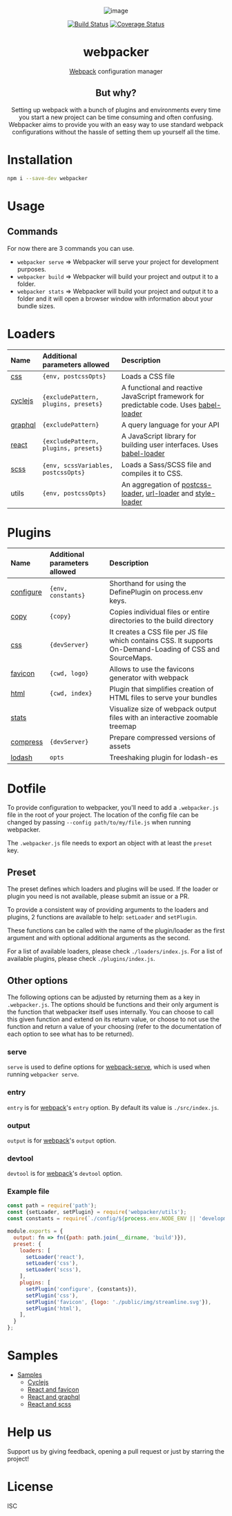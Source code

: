 <div align="center">

![image](https://hmp.me/bzzr)

[![Build Status](https://travis-ci.com/wearereasonablepeople/webpacker.svg?branch=master)](https://travis-ci.com/wearereasonablepeople/webpacker)
[![Coverage Status](https://coveralls.io/repos/github/wearereasonablepeople/webpacker/badge.svg?branch=master)](https://coveralls.io/github/wearereasonablepeople/webpacker?branch=master)

# webpacker
[Webpack](https://github.com/webpack/webpack) configuration manager

## But why?
Setting up webpack with a bunch of plugins and environments every time you start a new project can be time consuming and often confusing. Webpacker aims to provide you with an easy way to use standard webpack configurations without the hassle of setting them up yourself all the time.

</div>

# Installation

```bash
npm i --save-dev webpacker
```

# Usage

## Commands
For now there are 3 commands you can use.
- `webpacker serve` => Webpacker will serve your project for development purposes.
- `webpacker build` => Webpacker will build your project and output it to a folder.
- `webpacker stats` => Webpacker will build your project and output it to a folder and it will open a browser window with information about your bundle sizes.


# Loaders
|Name|Additional parameters allowed|Description|
|:--|:---|:---|
|[css][css-loader]|`{env, postcssOpts}`|Loads a CSS file|
|[cyclejs][cyclejs-loader]|`{excludePattern, plugins, presets}`|A functional and reactive JavaScript framework for predictable code. Uses [babel-loader][babel-loader]|
|[graphql][graphql-loader]|`{excludePattern}`|A query language for your API|
|[react][babel-loader]|`{excludePattern, plugins, presets}`|A JavaScript library for building user interfaces. Uses [babel-loader][babel-loader]|
|[scss][sass-loader]|`{env, scssVariables, postcssOpts}`|Loads a Sass/SCSS file and compiles it to CSS.|
|utils|`{env, postcssOpts}`|An aggregation of [postcss-loader][postcss-loader], [url-loader][url-loader] and [style-loader][style-loader]|

[babel-loader]: https://github.com/babel/babel-loader
[css-loader]: https://github.com/webpack-contrib/css-loader
[cyclejs-loader]: https://cycle.js.org/
[graphql-loader]: https://graphql.org/
[postcss-loader]: https://github.com/postcss/postcss-loader
[sass-loader]: https://github.com/webpack-contrib/sass-loader
[style-loader]: https://github.com/webpack-contrib/style-loader
[url-loader]: https://github.com/webpack-contrib/url-loader

# Plugins
|Name|Additional parameters allowed|Description|
|:--|:---|:---|
|[configure][environment-plugin]|`{env, constants}`|Shorthand for using the DefinePlugin on process.env keys.
|[copy][copy-webpack-plugin]|`{copy}`|Copies individual files or entire directories to the build directory|
|[css][mini-css-extract-plugin]|`{devServer}`|It creates a CSS file per JS file which contains CSS. It supports On-Demand-Loading of CSS and SourceMaps.|
|[favicon][favicons-webpack-plugin]|`{cwd, logo}`|Allows to use the favicons generator with webpack|
|[html][html-webpack-plugin]|`{cwd, index}`|Plugin that simplifies creation of HTML files to serve your bundles|
|[stats][webpack-bundle-analyzer]||Visualize size of webpack output files with an interactive zoomable treemap|
|[compress][compression-webpack-plugin]|`{devServer}`|Prepare compressed versions of assets|
|[lodash][lodash-webpack-plugin]|`opts`|Treeshaking plugin for lodash-es|

[copy-webpack-plugin]: https://github.com/webpack-contrib/copy-webpack-plugin
[environment-plugin]: https://webpack.js.org/plugins/environment-plugin/
[favicons-webpack-plugin]: https://github.com/jantimon/favicons-webpack-plugin
[html-webpack-plugin]: https://github.com/jantimon/html-webpack-plugin
[mini-css-extract-plugin]: https://github.com/webpack-contrib/mini-css-extract-plugin
[webpack-bundle-analyzer]: https://github.com/webpack-contrib/webpack-bundle-analyzer
[compression-webpack-plugin]: https://github.com/webpack-contrib/compression-webpack-plugin
[lodash-webpack-plugin]: https://github.com/lodash/lodash-webpack-plugin

[cyclejs-usage]: samples/cyclejs/
[react-favicon-usage]: samples/react-and-favicon/
[react-graphql-usage]: samples/react-and-graphql/
[react-scss-usage]: samples/react-and-scss/
[root-usage]: samples/

# Dotfile
To provide configuration to webpacker, you'll need to add a `.webpacker.js` file in the root of your project. The location of the config file can be changed by passing `--config path/to/my/file.js` when running webpacker.

The `.webpacker.js` file needs to export an object with at least the `preset` key.

## Preset
The preset defines which loaders and plugins will be used. If the loader or plugin you need is not available, please submit an issue or a PR.

To provide a consistent way of providing arguments to the loaders and plugins, 2 functions are available to help:
`setLoader` and `setPlugin`.

These functions can be called with the name of the plugin/loader as the first argument and with optional additional arguments as the second.

For a list of available loaders, please check `./loaders/index.js`.
For a list of available plugins, please check `./plugins/index.js`.

## Other options
The following options can be adjusted by returning them as a key in `.webpacker.js`. The options should be functions and their only argument is the function that webpacker itself uses internally. You can choose to call this given function and extend on its return value, or choose to not use the function and return a value of your choosing (refer to the documentation of each option to see what has to be returned).

### serve
`serve` is used to define options for [webpack-serve](https://github.com/webpack-contrib/webpack-serve), which is used when running `webpacker serve`.

### entry
`entry` is for [webpack](https://webpack.js.org/concepts/#entry)'s `entry` option. By default its value is `./src/index.js`.

### output
`output` is for [webpack](https://webpack.js.org/concepts/#output)'s `output` option.

### devtool
`devtool` is for [webpack](https://webpack.js.org/configuration/devtool/)'s `devtool` option.

### Example file
```js
const path = require('path');
const {setLoader, setPlugin} = require('webpacker/utils');
const constants = require(`./config/${process.env.NODE_ENV || 'development'}`);

module.exports = {
  output: fn => fn({path: path.join(__dirname, 'build')}),
  preset: {
    loaders: [
      setLoader('react'),
      setLoader('css'),
      setLoader('scss'),
    ],
    plugins: [
      setPlugin('configure', {constants}),
      setPlugin('css'),
      setPlugin('favicon', {logo: './public/img/streamline.svg'}),
      setPlugin('html'),
    ],
  }
};
```

# Samples

* [Samples][root-usage]
  * [Cyclejs][cyclejs-usage]
  * [React and favicon][react-favicon-usage]
  * [React and graphql][react-graphql-usage]
  * [React and scss][react-scss-usage]

# Help us
Support us by giving feedback, opening a pull request or just by starring the project!

# License
ISC
